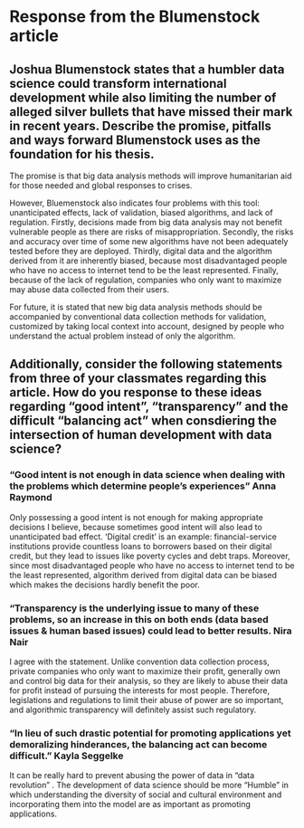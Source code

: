 # Response from the Blumenstock article


## Joshua Blumenstock states that a humbler data science could transform international development while also limiting the number of alleged silver bullets that have missed their mark in recent years. Describe the promise, pitfalls and ways forward Blumenstock uses as the foundation for his thesis.
The promise is that big data analysis methods will improve humanitarian aid for those needed and global responses to crises.

However, Bluemenstock also indicates four problems with this tool: unanticipated effects, lack of validation, biased algorithms, and lack of regulation. Firstly, decisions made from big data analysis may not benefit vulnerable people as there are risks of misappropriation. Secondly, the risks and accuracy over time of some new algorithms have not been adequately tested before they are deployed. Thirdly, digital data and the algorithm derived from it are inherently biased, because most disadvantaged people who have no access to internet tend to be the least represented. Finally, because of the lack of regulation, companies who only want to maximize may abuse data collected from their users. 

For future, it is stated that new big data analysis methods should be accompanied by conventional data collection methods for validation,  customized by taking local context into account, designed by people who understand the actual problem instead of only the algorithm. 


## Additionally, consider the following statements from three of your classmates regarding this article. How do you response to these ideas regarding “good intent”, “transparency” and the difficult “balancing act” when consdiering the intersection of human development with data science?

### “Good intent is not enough in data science when dealing with the problems which determine people’s experiences” Anna Raymond

Only possessing a good intent is not enough for making appropriate decisions I believe, because sometimes good intent will also lead to unanticipated bad effect.  ‘Digital credit’ is an example: financial-service institutions provide countless loans to borrowers based on their digital credit, but they lead to issues like poverty cycles and debt traps. Moreover, since most disadvantaged people who have no access to internet tend to be the least represented, algorithm derived from digital data can be biased which makes the decisions hardly benefit the poor. 

### “Transparency is the underlying issue to many of these problems, so an increase in this on both ends (data based issues & human based issues) could lead to better results. Nira Nair

I agree with the statement. Unlike convention data collection process, private companies who only want to maximize their profit, generally own and control big data for their analysis, so they are likely to abuse their data for profit instead of pursuing the interests for most people.  Therefore, legislations and regulations to limit their abuse of power are so important, and algorithmic transparency will definitely assist such regulatory. 

### “In lieu of such drastic potential for promoting applications yet demoralizing hinderances, the balancing act can become difficult.” Kayla Seggelke

It can be really hard to prevent abusing the power of data in “data revolution” . The development of data science should be more “Humble” in which understanding the diversity of social and cultural environment and incorporating them into the model are as important as promoting applications. 
